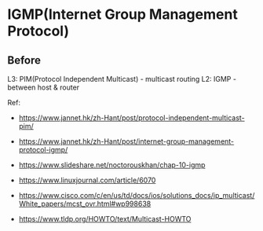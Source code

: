 # IGMP(Internet Group Management Protocol)

## Before
L3: PIM(Protocol Independent Multicast) - multicast routing 
L2: IGMP - between host & router


Ref:
- https://www.jannet.hk/zh-Hant/post/protocol-independent-multicast-pim/
- https://www.jannet.hk/zh-Hant/post/internet-group-management-protocol-igmp/
- https://www.slideshare.net/noctorouskhan/chap-10-igmp

- https://www.linuxjournal.com/article/6070
- https://www.cisco.com/c/en/us/td/docs/ios/solutions_docs/ip_multicast/White_papers/mcst_ovr.html#wp998638
- https://www.tldp.org/HOWTO/text/Multicast-HOWTO

